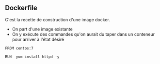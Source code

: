 ## Dockerfile

C'est la recette de construction d'une image docker.

* On part d'une image existante
* On y exécute des commandes qu'on aurait du taper dans un conteneur pour arriver à l'état désiré

```docker
FROM centos:7

RUN  yum install httpd -y
```
